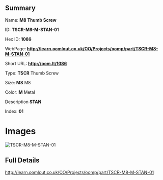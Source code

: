

## Summary
 
Name: __M8 Thumb Screw__

ID: __TSCR-M8-M-STAN-01__

Hex ID: __1086__

WebPage: __http://learn.oomlout.co.uk/OO/Projects/oomp/part/TSCR-M8-M-STAN-01__

Short URL: __http://oom.lt/1086__


Type: __TSCR__ Thumb Screw 

Size: __M8__ M8 

Color: __M__ Metal 

Description __STAN__  

Index: __01__


# Images
![TSCR-M8-M-STAN-01](http://oomlout.com/oomp-gen/parts/TSCR-M8-M-STAN-01/TSCR-M8-M-STAN-01_420.jpg)



## Full Details

 http://learn.oomlout.co.uk/OO/Projects/oomp/part/TSCR-M8-M-STAN-01














